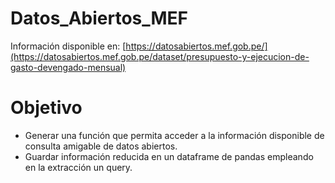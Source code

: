 # Datos_Abiertos_MEF
Información disponible en: [https://datosabiertos.mef.gob.pe/](https://datosabiertos.mef.gob.pe/dataset/presupuesto-y-ejecucion-de-gasto-devengado-mensual)

# Objetivo
- Generar una función que permita acceder a la información disponible de consulta amigable de datos abiertos.
- Guardar información reducida en un dataframe de pandas empleando en la extracción un query.
